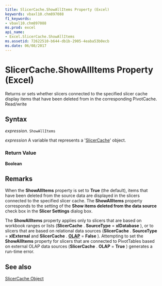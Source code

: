 ```yaml
---
title: SlicerCache.ShowAllItems Property (Excel)
keywords: vbaxl10.chm897088
f1_keywords:
- vbaxl10.chm897088
ms.prod: excel
api_name:
- Excel.SlicerCache.ShowAllItems
ms.assetid: 72622510-b644-db1b-2905-4eaba53b0ecb
ms.date: 06/08/2017
---
```



# SlicerCache.ShowAllItems Property (Excel)

Returns or sets whether slicers connected to the specified slicer cache display items that have been deleted from in the corresponding PivotCache. Read/write


## Syntax

 _expression_. `ShowAllItems`

 _expression_ A variable that represents a '[SlicerCache](Excel.SlicerCache.md)' object.


### Return Value

 **Boolean**


## Remarks

When the  **ShowAllItems** property is set to **True** (the default), items that have been deleted from the source data are displayed in the slicers connected to the specified slicer cache. The **ShowAllItems** property corresponds to the setting of the **Show items deleted from the data source** check box in the **Slicer Settings** dialog box.

The  **ShowAllItems** property applies only to slicers that are based on workbook ranges or lists (**SlicerCache** . **SourceType** = **xlDatabase** ), or to slicers that are based on relational data sources (**SlicerCache** . **SourceType** = **xlExternal** and **SlicerCache** . **[OLAP](Excel.SlicerCache.OLAP.md)** = **False** ). Attempting to set the **ShowAllItems** property for slicers that are connected to PivotTables based on external OLAP data sources (**SlicerCache** . **OLAP** = **True** ) generates a run-time error.


## See also


[SlicerCache Object](Excel.SlicerCache.md)

